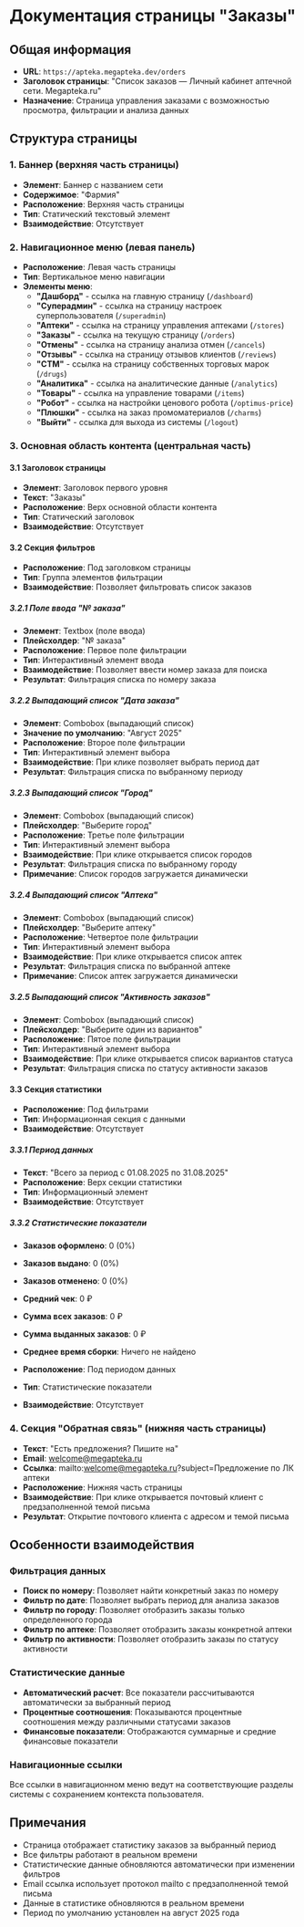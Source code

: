 # Документация страницы "Заказы"

## Общая информация
- **URL**: `https://apteka.megapteka.dev/orders`
- **Заголовок страницы**: "Список заказов — Личный кабинет аптечной сети. Megapteka.ru"
- **Назначение**: Страница управления заказами с возможностью просмотра, фильтрации и анализа данных

## Структура страницы

### 1. Баннер (верхняя часть страницы)
- **Элемент**: Баннер с названием сети
- **Содержимое**: "Фармия"
- **Расположение**: Верхняя часть страницы
- **Тип**: Статический текстовый элемент
- **Взаимодействие**: Отсутствует

### 2. Навигационное меню (левая панель)
- **Расположение**: Левая часть страницы
- **Тип**: Вертикальное меню навигации
- **Элементы меню**:
  - **"Дашборд"** - ссылка на главную страницу (`/dashboard`)
  - **"Суперадмин"** - ссылка на страницу настроек суперпользователя (`/superadmin`)
  - **"Аптеки"** - ссылка на страницу управления аптеками (`/stores`)
  - **"Заказы"** - ссылка на текущую страницу (`/orders`)
  - **"Отмены"** - ссылка на страницу анализа отмен (`/cancels`)
  - **"Отзывы"** - ссылка на страницу отзывов клиентов (`/reviews`)
  - **"СТМ"** - ссылка на страницу собственных торговых марок (`/drugs`)
  - **"Аналитика"** - ссылка на аналитические данные (`/analytics`)
  - **"Товары"** - ссылка на управление товарами (`/items`)
  - **"Робот"** - ссылка на настройки ценового робота (`/optimus-price`)
  - **"Плюшки"** - ссылка на заказ промоматериалов (`/charms`)
  - **"Выйти"** - ссылка для выхода из системы (`/logout`)

### 3. Основная область контента (центральная часть)

#### 3.1 Заголовок страницы
- **Элемент**: Заголовок первого уровня
- **Текст**: "Заказы"
- **Расположение**: Верх основной области контента
- **Тип**: Статический заголовок
- **Взаимодействие**: Отсутствует

#### 3.2 Секция фильтров
- **Расположение**: Под заголовком страницы
- **Тип**: Группа элементов фильтрации
- **Взаимодействие**: Позволяет фильтровать список заказов

##### 3.2.1 Поле ввода "№ заказа"
- **Элемент**: Textbox (поле ввода)
- **Плейсхолдер**: "№ заказа"
- **Расположение**: Первое поле фильтрации
- **Тип**: Интерактивный элемент ввода
- **Взаимодействие**: Позволяет ввести номер заказа для поиска
- **Результат**: Фильтрация списка по номеру заказа

##### 3.2.2 Выпадающий список "Дата заказа"
- **Элемент**: Combobox (выпадающий список)
- **Значение по умолчанию**: "Август 2025"
- **Расположение**: Второе поле фильтрации
- **Тип**: Интерактивный элемент выбора
- **Взаимодействие**: При клике позволяет выбрать период дат
- **Результат**: Фильтрация списка по выбранному периоду

##### 3.2.3 Выпадающий список "Город"
- **Элемент**: Combobox (выпадающий список)
- **Плейсхолдер**: "Выберите город"
- **Расположение**: Третье поле фильтрации
- **Тип**: Интерактивный элемент выбора
- **Взаимодействие**: При клике открывается список городов
- **Результат**: Фильтрация списка по выбранному городу
- **Примечание**: Список городов загружается динамически

##### 3.2.4 Выпадающий список "Аптека"
- **Элемент**: Combobox (выпадающий список)
- **Плейсхолдер**: "Выберите аптеку"
- **Расположение**: Четвертое поле фильтрации
- **Тип**: Интерактивный элемент выбора
- **Взаимодействие**: При клике открывается список аптек
- **Результат**: Фильтрация списка по выбранной аптеке
- **Примечание**: Список аптек загружается динамически

##### 3.2.5 Выпадающий список "Активность заказов"
- **Элемент**: Combobox (выпадающий список)
- **Плейсхолдер**: "Выберите один из вариантов"
- **Расположение**: Пятое поле фильтрации
- **Тип**: Интерактивный элемент выбора
- **Взаимодействие**: При клике открывается список вариантов статуса
- **Результат**: Фильтрация списка по статусу активности заказов

#### 3.3 Секция статистики
- **Расположение**: Под фильтрами
- **Тип**: Информационная секция с данными
- **Взаимодействие**: Отсутствует

##### 3.3.1 Период данных
- **Текст**: "Всего за период с 01.08.2025 по 31.08.2025"
- **Расположение**: Верх секции статистики
- **Тип**: Информационный элемент
- **Взаимодействие**: Отсутствует

##### 3.3.2 Статистические показатели
- **Заказов оформлено**: 0 (0%)
- **Заказов выдано**: 0 (0%)
- **Заказов отменено**: 0 (0%)
- **Средний чек**: 0 ₽
- **Сумма всех заказов**: 0 ₽
- **Сумма выданных заказов**: 0 ₽
- **Среднее время сборки**: Ничего не найдено

- **Расположение**: Под периодом данных
- **Тип**: Статистические показатели
- **Взаимодействие**: Отсутствует

### 4. Секция "Обратная связь" (нижняя часть страницы)
- **Текст**: "Есть предложения? Пишите на"
- **Email**: welcome@megapteka.ru
- **Ссылка**: mailto:welcome@megapteka.ru?subject=Предложение по ЛК аптеки
- **Расположение**: Нижняя часть страницы
- **Взаимодействие**: При клике открывается почтовый клиент с предзаполненной темой письма
- **Результат**: Открытие почтового клиента с адресом и темой письма

## Особенности взаимодействия

### Фильтрация данных
- **Поиск по номеру**: Позволяет найти конкретный заказ по номеру
- **Фильтр по дате**: Позволяет выбрать период для анализа заказов
- **Фильтр по городу**: Позволяет отобразить заказы только определенного города
- **Фильтр по аптеке**: Позволяет отобразить заказы конкретной аптеки
- **Фильтр по активности**: Позволяет отобразить заказы по статусу активности

### Статистические данные
- **Автоматический расчет**: Все показатели рассчитываются автоматически за выбранный период
- **Процентные соотношения**: Показываются процентные соотношения между различными статусами заказов
- **Финансовые показатели**: Отображаются суммарные и средние финансовые показатели

### Навигационные ссылки
Все ссылки в навигационном меню ведут на соответствующие разделы системы с сохранением контекста пользователя.

## Примечания
- Страница отображает статистику заказов за выбранный период
- Все фильтры работают в реальном времени
- Статистические данные обновляются автоматически при изменении фильтров
- Email ссылка использует протокол mailto с предзаполненной темой письма
- Данные в статистике обновляются в реальном времени
- Период по умолчанию установлен на август 2025 года 